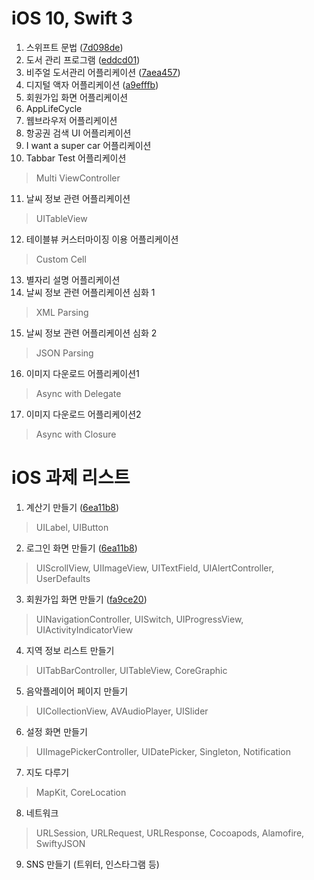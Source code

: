 # iOS 10, Swift 3
1. 스위프트 문법 ([7d098de](https://github.com/mintplo/ios-swift-study/commit/7d098dee38a151762fe9998a64a010b61f686e22))
2. 도서 관리 프로그램 ([eddcd01](https://github.com/mintplo/ios-swift-study/commit/eddcd012195ecfa13ebc94e3c91fecd58609fddb))
3. 비주얼 도서관리 어플리케이션 ([7aea457](https://github.com/mintplo/ios-swift-study/commit/7aea45794437d5d910f5ed8ab97cc84a3a8f3dde))
4. 디지털 액자 어플리케이션 ([a9efffb](https://github.com/mintplo/ios-swift-study/commit/a9efffb4f631fd1bf9ad8be7ebe4af45bc646515))
5. 회원가입 화면 어플리케이션
6. AppLifeCycle
7. 웹브라우저 어플리케이션
8. 항공권 검색 UI 어플리케이션
9. I want a super car 어플리케이션
10. Tabbar Test 어플리케이션
> Multi ViewController
11. 날씨 정보 관련 어플리케이션
> UITableView
12. 테이블뷰 커스터마이징 이용 어플리케이션
> Custom Cell
13. 별자리 설명 어플리케이션
14. 날씨 정보 관련 어플리케이션 심화 1
> XML Parsing
15. 날씨 정보 관련 어플리케이션 심화 2
> JSON Parsing
16. 이미지 다운로드 어플리케이션1
> Async with Delegate
17. 이미지 다운로드 어플리케이션2
> Async with Closure
# iOS 과제 리스트
1. 계산기 만들기 ([6ea11b8](https://github.com/mintplo/ios-swift-study/commit/6ea11b8bccdd7481342a32395164b8853c673003))
> UILabel, UIButton
2. 로그인 화면 만들기 ([6ea11b8](https://github.com/mintplo/ios-swift-study/commit/6ea11b8bccdd7481342a32395164b8853c673003))
> UIScrollView, UIImageView, UITextField, UIAlertController, UserDefaults
3. 회원가입 화면 만들기 ([fa9ce20](https://github.com/mintplo/ios-swift-study/commit/fa9ce206de988d4c771c4701b409d527897d56e9))
> UINavigationController, UISwitch, UIProgressView, UIActivityIndicatorView
4. 지역 정보 리스트 만들기
> UITabBarController, UITableView, CoreGraphic
5. 음악플레이어 페이지 만들기
> UICollectionView, AVAudioPlayer, UISlider
6. 설정 화면 만들기
> UIImagePickerController, UIDatePicker, Singleton, Notification
7. 지도 다루기
> MapKit, CoreLocation
8. 네트워크
> URLSession, URLRequest, URLResponse, Cocoapods, Alamofire, SwiftyJSON
9. SNS 만들기 (트위터, 인스타그램 등)
